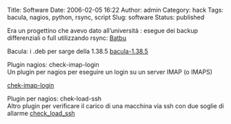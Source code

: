Title: Software
Date: 2006-02-05 16:22
Author: admin
Category: hack
Tags: bacula, nagios, python, rsync, script
Slug: software
Status: published

Era un progettino che avevo dato all’università : esegue dei backup
differenziali o full utilizzando rsync:
[Batbu](http://www.bertera.it/software/batbu/)

Bacula: i .deb per sarge della 1.38.5
[bacula-1.38.5](http://www.bertera.it/software/bacula-1.38.5/)

Plugin nagios: check-imap-login  
Un plugin per nagios per eseguire un login su un server IMAP (o IMAPS)  

[chek-imap-login](http://www.bertera.it/software/nagios/check_imap_login)

Plugin per nagios: chek-load-ssh  
Altro plugin per verificare il carico di una macchina via ssh con due
soglie di allarme
[check\_load\_ssh](http://www.bertera.it/software/nagios/check_load_ssh)

